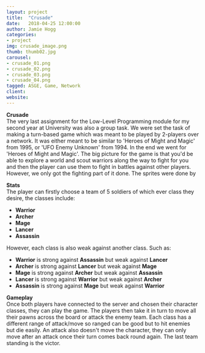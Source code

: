 ```yaml
---
layout: project
title:  "Crusade"
date:   2018-04-25 12:00:00
author: Jamie Hogg
categories:
- project
img: crusade_image.png
thumb: thumb02.jpg
carousel:
- crusade_01.png
- crusade_02.png
- crusade_03.png
- crusade_04.png
tagged: ASGE, Game, Network
client: 
website: 
---
```

<B>Crusade</B><BR>
The very last assignment for the Low-Level Programming module for my second year at University was also a group task. We were set the task of making a turn-based game which was meant to be played by 2-players over a network. It was either meant to be similar to 'Heroes of Might and Magic' from 1995, or 'UFO Enemy Unknown' from 1994. In the end we went for 'Heroes of Might and Magic'. The big picture for the game is that you'd be able to explore a world and scout warriors along the way to fight for you and then the player can use them to fight in battles against other players. However, we only got the fighting part of it done. The sprites were done by 

<B>Stats</B><BR>
The player can firstly choose a team of 5 soldiers of which ever class they desire, the classes include:
- <B>Warrior</B>
- <B>Archer</B>
- <B>Mage</B>
- <B>Lancer</B>
- <B>Assassin</B>

However, each class is also weak against another class. Such as:
- <B>Warrior</B> is strong against <B>Assassin</B> but weak against <B>Lancer</B>
- <B>Archer</B> is strong against <B>Lancer</B> but weak against <B>Mage</B>
- <B>Mage</B> is strong against <B>Archer</B> but weak against <B>Assassin</B>
- <B>Lancer</B> is strong against <B>Warrior</B> but weak against <B>Archer</B>
- <B>Assassin</B> is strong against <B>Mage</B> but weak against <B>Warrior</B>

<B>Gameplay</B><BR>
Once both players have connected to the server and chosen their character classes, they can play the game.
The players then take it in turn to move all their pawns across the board or attack the enemy team. Each class has a different range of attack/move so ranged can be good but to hit enemies but die easily. An attack also doesn't move the character, they can only move after an attack once their turn comes back round again. The last team standing is the victor.

